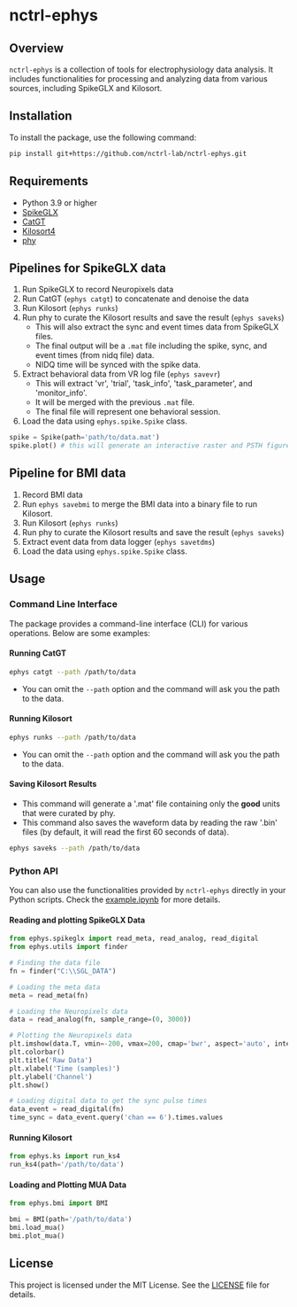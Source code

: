 # nctrl-ephys

## Overview
`nctrl-ephys` is a collection of tools for electrophysiology data analysis. It includes functionalities for processing and analyzing data from various sources, including SpikeGLX and Kilosort.

## Installation
To install the package, use the following command:
```bash
pip install git+https://github.com/nctrl-lab/nctrl-ephys.git
```

## Requirements
- Python 3.9 or higher
- [SpikeGLX](https://billkarsh.github.io/SpikeGLX/)
- [CatGT](https://billkarsh.github.io/SpikeGLX/#catgt)
- [Kilosort4](https://github.com/Mouseland/Kilosort)
- [phy](https://github.com/cortex-lab/phy)

## Pipelines for SpikeGLX data
1. Run SpikeGLX to record Neuropixels data
2. Run CatGT (`ephys catgt`) to concatenate and denoise the data
3. Run Kilosort (`ephys runks`)
4. Run phy to curate the Kilosort results and save the result (`ephys saveks`)
    - This will also extract the sync and event times data from SpikeGLX files.
    - The final output will be a `.mat` file including the spike, sync, and event times (from nidq file) data.
    - NIDQ time will be synced with the spike data.
5. Extract behavioral data from VR log file (`ephys savevr`)
    - This will extract 'vr', 'trial', 'task_info', 'task_parameter', and 'monitor_info'.
    - It will be merged with the previous `.mat` file.
    - The final file will represent one behavioral session.
6. Load the data using `ephys.spike.Spike` class.
```python
spike = Spike(path='path/to/data.mat')
spike.plot() # this will generate an interactive raster and PSTH figure to browse the data.
```

## Pipeline for BMI data
1. Record BMI data
2. Run `ephys savebmi` to merge the BMI data into a binary file to run Kilosort.
3. Run Kilosort (`ephys runks`)
4. Run phy to curate the Kilosort results and save the result (`ephys saveks`)
5. Extract event data from data logger (`ephys savetdms`)
6. Load the data using `ephys.spike.Spike` class.


## Usage
### Command Line Interface
The package provides a command-line interface (CLI) for various operations. Below are some examples:

#### Running CatGT
```bash
ephys catgt --path /path/to/data
```
- You can omit the `--path` option and the command will ask you the path to the data.

#### Running Kilosort
```bash
ephys runks --path /path/to/data
```
- You can omit the `--path` option and the command will ask you the path to the data.

#### Saving Kilosort Results
- This command will generate a '.mat' file containing only the **good** units that were curated by phy.
- This command also saves the waveform data by reading the raw '.bin' files (by default, it will read the first 60 seconds of data).

```bash
ephys saveks --path /path/to/data
```

### Python API
You can also use the functionalities provided by `nctrl-ephys` directly in your Python scripts. Check the [example.ipynb](notebooks/example.ipynb) for more details.

#### Reading and plotting SpikeGLX Data
```python
from ephys.spikeglx import read_meta, read_analog, read_digital
from ephys.utils import finder

# Finding the data file
fn = finder("C:\\SGL_DATA")

# Loading the meta data
meta = read_meta(fn)

# Loading the Neuropixels data
data = read_analog(fn, sample_range=(0, 3000))

# Plotting the Neuropixels data
plt.imshow(data.T, vmin=-200, vmax=200, cmap='bwr', aspect='auto', interpolation='none')
plt.colorbar()
plt.title('Raw Data')
plt.xlabel('Time (samples)')
plt.ylabel('Channel')
plt.show()

# Loading digital data to get the sync pulse times
data_event = read_digital(fn)
time_sync = data_event.query('chan == 6').times.values
```

#### Running Kilosort
```python
from ephys.ks import run_ks4
run_ks4(path='/path/to/data')
```

#### Loading and Plotting MUA Data
```python
from ephys.bmi import BMI

bmi = BMI(path='/path/to/data')
bmi.load_mua()
bmi.plot_mua()
```

## License
This project is licensed under the MIT License. See the [LICENSE](LICENSE) file for details.